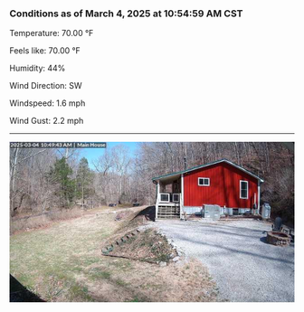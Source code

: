 ### Conditions as of March 4, 2025 at 10:54:59 AM CST 

Temperature: 70.00 &deg;F

Feels like: 70.00 &deg;F

Humidity: 44%

Wind Direction: SW

Windspeed: 1.6 mph

Wind Gust: 2.2 mph

---

<img src="./images/latest.jpeg"/>

